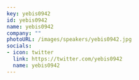 ```yaml
---
key: yebis0942
id: yebis0942
name: yebis0942
company: ""
photoURL: /images/speakers/yebis0942.jpg
socials:
- icon: twitter
  link: https://twitter.com/yebis0942
  name: yebis0942
---
```

